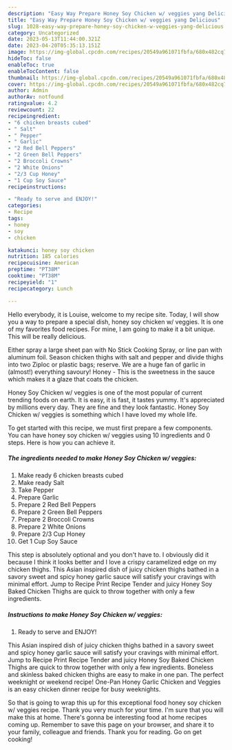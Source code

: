 ```yaml
---
description: "Easy Way Prepare Honey Soy Chicken w/ veggies yang Delicious"
title: "Easy Way Prepare Honey Soy Chicken w/ veggies yang Delicious"
slug: 1028-easy-way-prepare-honey-soy-chicken-w-veggies-yang-delicious
category: Uncategorized
date: 2023-05-13T11:44:00.321Z
date: 2023-04-20T05:35:13.151Z
image: https://img-global.cpcdn.com/recipes/20549a961071fbfa/680x482cq70/honey-soy-chicken-w-veggies-recipe-main-photo.jpg
hideToc: false
enableToc: true
enableTocContent: false
thumbnail: https://img-global.cpcdn.com/recipes/20549a961071fbfa/680x482cq70/honey-soy-chicken-w-veggies-recipe-main-photo.jpg
cover: https://img-global.cpcdn.com/recipes/20549a961071fbfa/680x482cq70/honey-soy-chicken-w-veggies-recipe-main-photo.jpg
author: Admin
authorAv: notfound
ratingvalue: 4.2
reviewcount: 22
recipeingredient:
- "6 chicken breasts cubed"
- " Salt"
- " Pepper"
- " Garlic"
- "2 Red Bell Peppers"
- "2 Green Bell Peppers"
- "2 Broccoli Crowns"
- "2 White Onions"
- "2/3 Cup Honey"
- "1 Cup Soy Sauce"
recipeinstructions:

- "Ready to serve and ENJOY!"
categories:
- Recipe
tags:
- honey
- soy
- chicken

katakunci: honey soy chicken 
nutrition: 185 calories
recipecuisine: American
preptime: "PT38M"
cooktime: "PT38M"
recipeyield: "1"
recipecategory: Lunch

---
```



Hello everybody, it is Louise, welcome to my recipe site. Today, I will show you a way to prepare a special dish, honey soy chicken w/ veggies. It is one of my favorites food recipes. For mine, I am going to make it a bit unique. This will be really delicious.

Either spray a large sheet pan with No Stick Cooking Spray, or line pan with aluminum foil. Season chicken thighs with salt and pepper and divide thighs into two Ziploc or plastic bags; reserve. We are a huge fan of garlic in (almost!) everything savoury! Honey - This is the sweetness in the sauce which makes it a glaze that coats the chicken.

Honey Soy Chicken w/ veggies is one of the most popular of current trending foods on earth. It is easy, it is fast, it tastes yummy. It's appreciated by millions every day. They are fine and they look fantastic. Honey Soy Chicken w/ veggies is something which I have loved my whole life.


To get started with this recipe, we must first prepare a few components. You can have honey soy chicken w/ veggies using 10 ingredients and 0 steps. Here is how you can achieve it.

<!--inarticleads1-->

##### The ingredients needed to make Honey Soy Chicken w/ veggies:

1. Make ready 6 chicken breasts cubed
1. Make ready  Salt
1. Take  Pepper
1. Prepare  Garlic
1. Prepare 2 Red Bell Peppers
1. Prepare 2 Green Bell Peppers
1. Prepare 2 Broccoli Crowns
1. Prepare 2 White Onions
1. Prepare 2/3 Cup Honey
1. Get 1 Cup Soy Sauce


This step is absolutely optional and you don&#39;t have to. I obviously did it because I think it looks better and I love a crispy caramelized edge on my chicken thighs. This Asian inspired dish of juicy chicken thighs bathed in a savory sweet and spicy honey garlic sauce will satisfy your cravings with minimal effort. Jump to Recipe Print Recipe Tender and juicy Honey Soy Baked Chicken Thighs are quick to throw together with only a few ingredients. 

<!--inarticleads2-->

##### Instructions to make Honey Soy Chicken w/ veggies:


1. Ready to serve and ENJOY!

This Asian inspired dish of juicy chicken thighs bathed in a savory sweet and spicy honey garlic sauce will satisfy your cravings with minimal effort. Jump to Recipe Print Recipe Tender and juicy Honey Soy Baked Chicken Thighs are quick to throw together with only a few ingredients. Boneless and skinless baked chicken thighs are easy to make in one pan. The perfect weeknight or weekend recipe! One-Pan Honey Garlic Chicken and Veggies is an easy chicken dinner recipe for busy weeknights. 

So that is going to wrap this up for this exceptional food honey soy chicken w/ veggies recipe. Thank you very much for your time. I'm sure that you will make this at home. There's gonna be interesting food at home recipes coming up. Remember to save this page on your browser, and share it to your family, colleague and friends. Thank you for reading. Go on get cooking!
